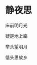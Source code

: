 <!DOCTYPE html>
<html lang="en">
<head>
<charset="utf-8">
<title>唐诗一首</title>
 </head>
 <body>

<h1>静夜思</h1>
<p>床前明月光</p>
<p>疑是地上霜</p>
<p>举头望明月</p>
<p>低头思故乡</p>
</body>
</html>
